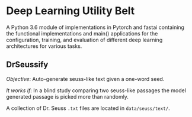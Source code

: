 # Deep Learning Utility Belt


A Python 3.6 module of implementations in Pytorch and fastai containing the functional
implementations and main() applications for the configuration, training, and evaluation
of different deep learning architectures for various tasks.

## DrSeussify

*Objective*: Auto-generate seuss-like text given a one-word seed.

*It works if*: In a blind study comparing two seuss-like passages the model generated
passage is picked more than randomly.

A collection of Dr. Seuss `.txt` files are located in `data/seuss/text/`.
